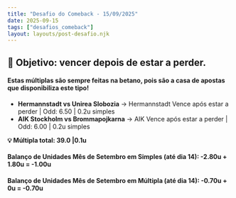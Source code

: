 ```yaml
---
title: "Desafio do Comeback - 15/09/2025"
date: 2025-09-15
tags: ["desafios_comeback"]
layout: layouts/post-desafio.njk
---
```


## 🎯 Objetivo: vencer depois de estar a perder.

#### Estas múltiplas são sempre feitas na betano, pois são a casa de apostas que disponibiliza este tipo!

- **Hermannstadt vs Unirea Slobozia** → Hermannstadt Vence após estar a perder | Odd: 6.50 | 0.2u simples  
- **AIK Stockholm vs Brommapojkarna** → AIK Vence após estar a perder | Odd: 6.00 | 0.2u simples  

**💡 Múltipla total: 39.0 |0.1u**  

#### Balanço de Unidades Mês de Setembro em Simples (até dia 14): -2.80u + 1.80u = -1.00u
#### Balanço de Unidades Mês de Setembro em Múltipla (até dia 14): -0.70u + 0u = -0.70u
